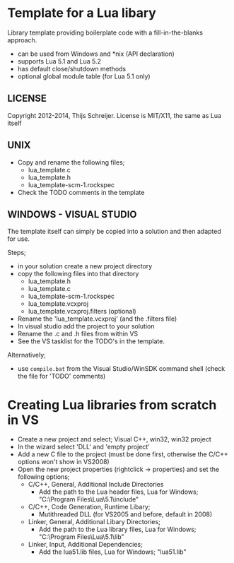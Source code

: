 Template for a Lua libary
=========================
Library template providing boilerplate code with a fill-in-the-blanks approach. 

* can be used from Windows and *nix (API declaration)
* supports Lua 5.1 and Lua 5.2
* has default close/shutdown methods
* optional global module table (for Lua 5.1 only)

LICENSE
-------
Copyright 2012-2014, Thijs Schreijer. License is MIT/X11, the same as Lua itself

UNIX
-----
* Copy and rename the following files;
    * lua_template.c
    * lua_template.h
    * lua_template-scm-1.rockspec
* Check the TODO comments in the template

WINDOWS - VISUAL STUDIO
----------------------------
The template itself can simply be copied into a solution and then
adapted for use.

Steps;

* in your solution create a new project directory
* copy the following files into that directory
    * lua_template.h
    * lua_template.c
    * lua_template-scm-1.rockspec
    * lua_template.vcxproj
    * lua_template.vcxproj.filters (optional)
* Rename the 'lua_template.vcxproj' (and the .filters file)
* In visual studio add the project to your solution
* Rename the .c and .h files from within VS
* See the VS tasklist for the TODO's in the template.

Alternatively;
* use `compile.bat` from the Visual Studio/WinSDK command shell
(check the file for 'TODO' comments)


Creating Lua libraries from scratch in VS
=========================================
* Create a new project and select; Visual C++, win32, win32 project
* In the wizard select 'DLL' and 'empty project'
* Add a new C file to the project (must be done first, otherwise the C/C++ options won't show in VS2008)
* Open the new project properties (rightclick -> properties) and set
the following options;
  * C/C++, General, Additional Include Directories
      * Add the path to the Lua header files, Lua for Windows; "C:\Program Files\Lua\5.1\include"
  * C/C++, Code Generation, Runtime Libary;
      * Mutithreaded DLL (for VS2005 and before, default in 2008)
  * Linker, General, Additional Libary Directories;
      * Add the path to the Lua library files, Lua for Windows; 
        "C:\Program Files\Lua\5.1\lib"
   * Linker, Input, Additional Dependencies;
      * Add the lua51.lib files, Lua for Windows; 
        "lua51.lib"
